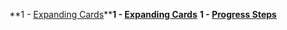 **1 - [Expanding Cards](https://shidlikaty.github.io/SimpleProjects/1-Expanding%20cards/)****1 - [Expanding Cards](https://shidlikaty.github.io/SimpleProjects/1-Expanding%20cards/)**
**1 - [Progress Steps](https://shidlikaty.github.io/SimpleProjects/2%20-%20Progress%20Steps/)**